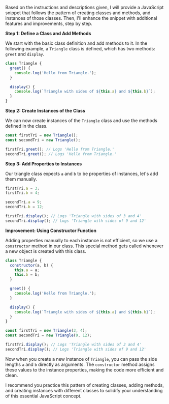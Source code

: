 Based on the instructions and descriptions given, I will provide a JavaScript snippet that follows the pattern of creating classes and methods, and instances of those classes. Then, I'll enhance the snippet with additional features and improvements, step by step.

**Step 1: Define a Class and Add Methods**

We start with the basic class definition and add methods to it. In the following example, a `Triangle` class is defined, which has two methods: `greet` and `display`.

```javascript
class Triangle {
  greet() {
    console.log('Hello from Triangle.');
  }

  display() {
    console.log(`Triangle with sides of ${this.a} and ${this.b}`);
  }
}
```

**Step 2: Create Instances of the Class**

We can now create instances of the `Triangle` class and use the methods defined in the class.

```javascript
const firstTri = new Triangle();
const secondTri = new Triangle();

firstTri.greet(); // Logs 'Hello from Triangle.'
secondTri.greet(); // Logs 'Hello from Triangle.'
```

**Step 3: Add Properties to Instances**

Our triangle class expects `a` and `b` to be properties of instances, let's add them manually.

```javascript
firstTri.a = 3;
firstTri.b = 4;

secondTri.a = 9;
secondTri.b = 12;

firstTri.display(); // Logs 'Triangle with sides of 3 and 4'
secondTri.display(); // Logs 'Triangle with sides of 9 and 12'
```

**Improvement: Using Constructor Function**

Adding properties manually to each instance is not efficient, so we use a `constructor` method in our class. This special method gets called whenever a new object is created with this class.

```javascript
class Triangle {
  constructor(a, b) {
    this.a = a;
    this.b = b;
  }

  greet() {
    console.log('Hello from Triangle.');
  }

  display() {
    console.log(`Triangle with sides of ${this.a} and ${this.b}`);
  }
}

const firstTri = new Triangle(3, 4);
const secondTri = new Triangle(9, 12);

firstTri.display(); // Logs 'Triangle with sides of 3 and 4'
secondTri.display(); // Logs 'Triangle with sides of 9 and 12'
```

Now when you create a new instance of `Triangle`, you can pass the side lengths `a` and `b` directly as arguments. The `constructor` method assigns these values to the instance properties, making the code more efficient and clean.

I recommend you practice this pattern of creating classes, adding methods, and creating instances with different classes to solidify your understanding of this essential JavaScript concept.